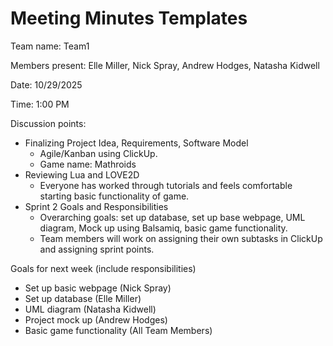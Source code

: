 # Meeting Minutes Templates

Team name: Team1

Members present: Elle Miller, Nick Spray, Andrew Hodges, Natasha Kidwell

Date: 10/29/2025

Time: 1:00 PM

Discussion points:

*   Finalizing Project Idea, Requirements, Software Model
    *   Agile/Kanban using ClickUp.
    *   Game name: Mathroids
*   Reviewing Lua and LOVE2D 
    *   Everyone has worked through tutorials and feels comfortable starting basic functionality of game.
*   Sprint 2 Goals and Responsibilities
    *   Overarching goals: set up database, set up base webpage, UML diagram, Mock up using Balsamiq, basic game functionality.
    *   Team members will work on assigning their own subtasks in ClickUp and assigning sprint points.

Goals for next week (include responsibilities)

*   Set up basic webpage (Nick Spray)
*   Set up database (Elle Miller)
*   UML diagram (Natasha Kidwell)
*   Project mock up (Andrew Hodges)
*   Basic game functionality (All Team Members)
